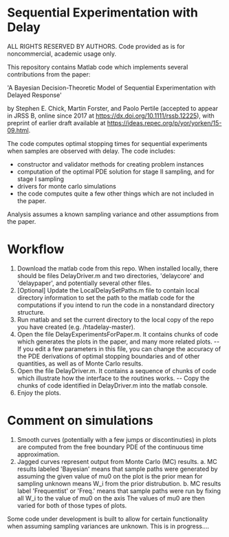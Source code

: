 # Sequential Experimentation with Delay 

ALL RIGHTS RESERVED BY AUTHORS. Code provided as is for noncommercial, academic usage only.

This repository contains Matlab code which implements several contributions from the paper:

'A Bayesian Decision-Theoretic Model of Sequential Experimentation with Delayed Response'

by Stephen E. Chick, Martin Forster, and Paolo Pertile (accepted to appear in JRSS B, online since 2017 at https://dx.doi.org/10.1111/rssb.12225), with preprint of earlier draft available at https://ideas.repec.org/p/yor/yorken/15-09.html.

The code computes optimal stopping times for sequential experiments when samples are observed with delay. The code includes:

 - constructor and validator methods for creating problem instances
 - computation of the optimal PDE solution for stage II sampling, and for stage I sampling
 - drivers for monte carlo simulations
 - the code computes quite a few other things which are not included in the paper.

 Analysis assumes a known sampling variance and other assumptions from the paper.

# Workflow

1. Download the matlab code from this repo. When installed locally, there should be files DelayDriver.m and two directories, 'delaycore' and 'delaypaper', and potentially several other files.
2. [Optional] Update the LocalDelaySetPaths.m file to contain local directory information to set the path to the matlab code for the computations if you intend to run the code in a nonstandard directory structure.
3. Run matlab and set the current directory to the local copy of the repo you have created (e.g. /htadelay-master).
4. Open the file DelayExperimentsForPaper.m. It contains chunks of code which generates the plots in the paper, and many more related plots.
 -- If you edit a few parameters in this file, you can change the accuracy of the PDE derivations of optimal stopping boundaries and of other quantities, as well as of Monte Carlo results.
5. Open the file DelayDriver.m. It contains a sequence of chunks of code which illustrate how the interface to the routines works.
 -- Copy the chunks of code identified in DelayDriver.m into the matlab console.
6. Enjoy the plots.

# Comment on simulations

1. Smooth curves (potentially with a few jumps or discontinuties) in plots are computed from the free boundary PDE of the continuous time approximation.
2. Jagged curves represent output from Monte Carlo (MC) results.
    a. MC results labeled 'Bayesian' means that sample paths were generated by assuming the given value of mu0 on the plot is the prior mean for sampling unknown means W_i from the prior distrubution.
    b. MC results label 'Frequentist' or 'Freq.' means that sample paths were run by fixing all W_i to the value of mu0 on the axis
    The values of mu0 are then varied for both of those types of plots.

Some code under development is built to allow for certain functionality when assuming sampling variances are unknown. This is in progress....
